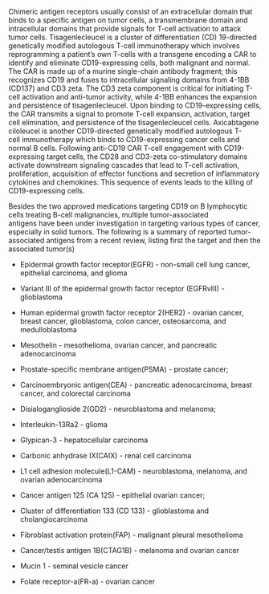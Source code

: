 Chimeric antigen receptors usually consist of an extracellular domain that binds to a specific antigen on tumor cells, a transmembrane domain and intracellular domains that provide signals for T-cell activation to attack tumor cells. Tisagenlecleucel is a cluster of differentiation (CD) 19-directed genetically modified autologous T-cell immunotherapy which involves reprogramming a patient’s own T-cells with a transgene encoding a CAR to identify and eliminate CD19-expressing cells, both malignant and normal. The CAR is made up of a murine single-chain antibody fragment; this recognizes CD19 and fuses to intracellular signaling domains from 4-1BB (CD137) and CD3 zeta. The CD3 zeta component is critical for initiating T-cell activation and anti-tumor activity, while 4-1BB enhances the expansion and persistence of tisagenlecleucel. Upon binding to CD19-expressing cells, the CAR transmits a signal to promote T-cell expansion, activation, target cell elimination, and persistence of the tisagenlecleucel cells. Axicabtagene ciloleucel is another CD19-directed genetically modified autologous T-cell immunotherapy which binds to CD19-expressing cancer cells and normal B cells. Following anti-CD19 CAR T-cell engagement with CD19-expressing target cells, the CD28 and CD3-zeta co-stimulatory domains activate downstream signaling cascades that lead to T-cell activation, proliferation, acquisition of effector functions and secretion of inflammatory cytokines and chemokines. This sequence of events leads to the killing of CD19-expressing cells.

Besides the two approved medications targeting CD19 on B lymphocytic cells treating B-cell malignancies, multiple tumor-associated antigens have been under investigation in targeting various types of cancer, especially in solid tumors. The following is a summary of reported tumor-associated antigens from a recent review, listing first the target and then the associated tumor(s)

- Epidermal growth factor receptor(EGFR) - non-small cell lung cancer, epithelial carcinoma, and glioma

- Variant III of the epidermal growth factor receptor (EGFRvIII) - glioblastoma

- Human epidermal growth factor receptor 2(HER2) - ovarian cancer, breast cancer, glioblastoma, colon cancer, osteosarcoma, and medulloblastoma

- Mesothelin - mesothelioma, ovarian cancer, and pancreatic adenocarcinoma

- Prostate-specific membrane antigen(PSMA) - prostate cancer;

- Carcinoembryonic antigen(CEA) - pancreatic adenocarcinoma, breast cancer, and colorectal carcinoma

- Disialoganglioside 2(GD2) - neuroblastoma and melanoma;

- Interleukin-13Ra2 - glioma

- Glypican-3 - hepatocellular carcinoma

- Carbonic anhydrase IX(CAIX) - renal cell carcinoma

- L1 cell adhesion molecule(L1-CAM) - neuroblastoma, melanoma, and ovarian adenocarcinoma

- Cancer antigen 125 (CA 125) - epithelial ovarian cancer;

- Cluster of differentiation 133 (CD 133) - glioblastoma and cholangiocarcinoma

- Fibroblast activation protein(FAP) - malignant pleural mesothelioma

- Cancer/testis antigen 1B(CTAG1B) - melanoma and ovarian cancer

- Mucin 1 - seminal vesicle cancer

- Folate receptor-a(FR-a) - ovarian cancer